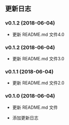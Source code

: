 ## 更新日志

### v0.1.2 (2018-06-04)

* 更新 README.md 文件4.0

### v0.1.2 (2018-06-04)

* 更新 README.md 文件3.0

### v0.1.1 (2018-06-04)

* 更新 README.md 文件2.0

### v0.1.0 (2018-06-04)

* 更新 README.md 文件

* 添加更新日志


